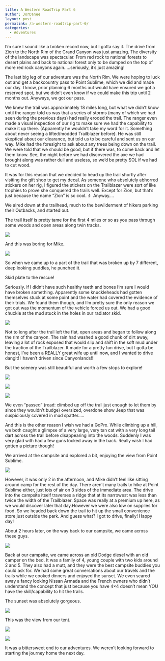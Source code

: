 ```yaml
---
title: A Western RoadTrip Part 6
author: JorDanee
layout: post
permalink: /a-western-roadtrip-part-6/
categories:
  - Adventures
---
```

I’m sure I sound like a broken record now, but I gotta say it. The drive from Zion to the North Rim of the Grand Canyon was just amazing. The diversity of the landscape was spectacular. From red rock to national forests to desert plains and back to national forest only to be dumped on the top of more red rock canyons again&#8230;..seriously, it’s just amazing! 

The last big leg of our adventure was the North Rim. We were hoping to luck out and get a backcountry pass to Point Sublime, which we did and made our day. I know, prior planning 6 months out would have ensured we got a reserved spot, but we didn’t even know if we could make this trip until 2 months out. Anyways, we got our pass. 

We knew the trail was approximately 18 miles long, but what we didn’t know until the ranger told us was that a series of storms (many of which we had seen during the previous days) had really eroded the trail. The ranger even made a visual inspection of our rig to make sure we had the capability to make it up there. (Apparently he wouldn’t take my word for it. Something about never seeing a lifted/modded Trailblazer before). He was still skeptical about our clearance, but told us to be careful and sent us on our way. Mike had the foresight to ask about any trees being down on the trail. We were told that we should be good, but if there was, to come back and let them know. See, the night before we had discovered the axe we had brought along was rather dull and useless, so we’d be pretty SOL if we had to cut wood.

It was for this reason that we decided to head up the trail shortly after visiting the gift shop to get my decal. As someone who absolutely abhorred stickers on her rig, I figured the stickers on the Trailblazer were sort of like trophies to prove she conquered the trails well. Except for Zion, but that’s just because the name “Zion” is so cool. <img src="http://boldandadventurous.com/wp-includes/images/smilies/simple-smile.png" alt=":)" class="wp-smiley" style="height: 1em; max-height: 1em;" /> Anyway&#8230;. 

We aired down at the trailhead, much to the bewilderment of hikers parking their Outbacks, and started out. 

The trail itself is pretty tame for the first 4 miles or so as you pass through some woods and open areas along twin tracks. 

![][1]

And this was boring for Mike. 

![][2]

So when we came up to a part of the trail that was broken up by 7 different, deep looking puddles, he punched it. 

Skid plate to the rescue! 

Seriously. If I didn’t have such healthy teeth and bones I’m sure I would have broken something. Apparently some knuckleheads had gotten themselves stuck at some point and the water had covered the evidence of their trials. We found them though, and I’m pretty sure the only reason we got out was the momentum of the vehicle forced us out. We had a good chuckle at the mud stuck in the holes in our radiator skid. 

![][3]

Not to long after the trail left the flat, open areas and began to follow along the rim of the canyon. The rain had washed a good chunk of dirt away, leaving a lot of rock exposed that would slip and shift in the soft mud under the traction of the Trailblazer. It made for a pretty fun drive, but I gotta be honest, I’ve been a REALLY great wife up until now, and I wanted to drive dangit! I haven&#8217;t driven since Canyonlands!! 

But the scenery was still beautiful and worth a few stops to explore! 

![][4]

![][5]

![][6]

We even “passed” (read: climbed up off the trail just enough to let them by since they wouldn’t budge) oversized, overdone show Jeep that was suspiciously covered in mud spatter&#8230;..

And this is the other reason I wish we had a GoPro. While climbing up a hill, we both caught a glimpse of a very large, very tan cat with a very long tail dart across the trail before disappearing into the woods. Suddenly I was very glad with had a few guns locked away in the back. Really wish I had gotten a picture though! 

We arrived at the campsite and explored a bit, enjoying the view from Point Sublime. 

![][7]

However, it was only 2 in the afternoon, and Mike didn’t feel like sitting around camp for the rest of the day. There aren’t many trails to hike at Point Sublime either, just lots of air on 3 sides of the immediate area. The drive into the campsite itself traverses a ridge that at its narrowest was less than twice the width of the Trailblazer. Space was really at a premium up here, as we would discover later that day.However we were also low on supplies for food. So we headed back down the trail to hit up the small convenience store just outside the park. And guess what? I got to drive, finally! Happy day! 

About 2 hours later, on the way back to our campsite, we came across these guys. 

![][8]

Back at our campsite, we came across an old Dodge diesel with an old camper on the bed. It was a family of 4, young couple with two kids around 2 and 5. They also had a mutt, and they were the best campsite buddies you could ask for. We had some great conversations about our travels and the trails while we cooked dinners and enjoyed the sunset. We even scared away a fancy looking Nissan Armada and the French owners who didn’t understand the concept that just because you have 4&#215;4 doesn’t mean YOU have the skill/capability to hit the trails. 

The sunset was absolutely gorgeous. 

![][9]

This was the view from our tent. 

![][10]

![][11]

It was a bittersweet end to our adventures. We weren’t looking forward to starting the journey home the next day.

 [1]: http://hosting.mikekey.com/roadtrip/last/day06_04.jpg
 [2]: http://hosting.mikekey.com/roadtrip/last/day06_06.jpg
 [3]: http://hosting.mikekey.com/roadtrip/last/day06_05.jpg
 [4]: http://hosting.mikekey.com/roadtrip/last/day06_07.jpg
 [5]: http://hosting.mikekey.com/roadtrip/last/day06_08.jpg
 [6]: http://hosting.mikekey.com/roadtrip/last/day06_09.jpg
 [7]: http://hosting.mikekey.com/roadtrip/last/day06_10.jpg
 [8]: http://hosting.mikekey.com/roadtrip/last/day06_11.jpg
 [9]: http://hosting.mikekey.com/roadtrip/last/day06_13.jpg
 [10]: http://hosting.mikekey.com/roadtrip/last/day06_12.jpg
 [11]: http://hosting.mikekey.com/roadtrip/last/day06_14.jpg